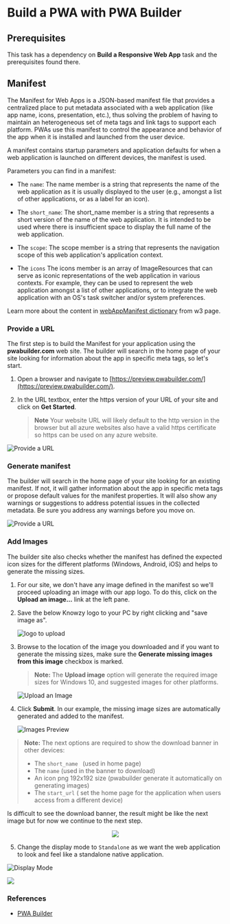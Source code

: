 
# Build a PWA with PWA Builder

## Prerequisites

This task has a dependency on **Build a Responsive Web App** task and the prerequisites found there.

## Manifest

The Manifest for Web Apps is a JSON-based manifest file that provides a centralized place to put metadata associated with a web application (like app name, icons, presentation, etc.), thus solving the problem of having to maintain an heterogeneous set of meta tags and link tags to support each platform. PWAs use this manifest to control the appearance and behavior of the app when it is installed and launched from the user device.

A manifest contains startup parameters and application defaults for when a web application is launched on different devices, the manifest is used.

Parameters you can find in a manifest:
+ The `name`:
The name member is a string that represents the name of the web application as it is usually displayed to the user (e.g., amongst a list of other applications, or as a label for an icon).

+ The `short_name`:
The short_name member is a string that represents a short version of the name of the web application. It is intended to be used where there is insufficient space to display the full name of the web application.

+ The `scope`:
The scope member is a string that represents the navigation scope of this web application's application context.

+ The `icons`
The icons member is an array of ImageResources that can serve as iconic representations of the web application in various contexts. For example, they can be used to represent the web application amongst a list of other applications, or to integrate the web application with an OS's task switcher and/or system preferences.

Learn more about the content in [ webAppManifest dictionary](https://www.w3.org/TR/appmanifest/#webappmanifest-dictionary) from w3 page.

### Provide a URL

The first step is to build the Manifest for your application using the **pwabuilder.com** web site. The builder will search in the home page of your site looking for information about the app in specific meta tags, so let's start.

1. Open a browser and navigate to [https://preview.pwabuilder.com/](https://preview.pwabuilder.com/).
2. In the URL textbox, enter the https version of your URL of your site and click on **Get Started**.

    > **Note** Your website URL will likely default to the http version in the browser but all azure websites also have a valid https certificate so https can be used on any azure website.

![Provide a URL](../media/Picture18.jpg)

### Generate manifest
The builder will search in the home page of your site looking for an existing manifest. If not, it will gather information about the app in specific meta tags or propose default values for the manifest properties. It will also show any warnings or suggestions to address potential issues in the collected metadata. Be sure you address any warnings before you move on.

![Provide a URL](../media/Picture19.jpg)

### Add Images

The builder site also checks whether the manifest has defined the expected icon sizes for the different platforms (Windows, Android, iOS) and helps to generate the missing sizes.


1. For our site, we don't have any image defined in the manifest so we'll proceed uploading an image with our app logo. To do this, click on the **Upload an image…** link at the left pane.

2. Save the below Knowzy logo to your PC by right clicking and "save image as".

    ![logo to upload](../media/Picture20.png)

3. Browse to the location of the image you downloaded and if you want to generate the missing sizes, make sure the **Generate missing images from this image** checkbox is marked.

    > **Note:** The **Upload image** option will generate the required image sizes for Windows 10, and suggested images for other platforms.

    ![Upload an Image](../media/Picture21.jpg)
    

4. Click **Submit**. In our example, the missing image sizes are automatically generated and added to the manifest.

    ![Images Preview](../media/Picture22.jpg)

  > **Note:** The next options are required to show the download banner in other devices:
  >+ The `short_name ` (used in home page)
  >+ The `name` (used in the banner to download)
  >+ An icon png 192x192 size (pwabuilder generate it automatically on generating images)
  >+ The `start_url` ( set the home page for the application when users access from a different device)

  Is difficult to see the download banner, the result might be like the next image but for now we continue to the next step.

<p align="center">
  <img src="../media/Picture22.jpeg">
</p>

5.  Change the display mode to `Standalone` as we want the web application to look and feel like a standalone native application.

![Display Mode](../media/Picture23.png)

![](../media/Picture24.jpg)

### References

- [PWA Builder](https://preview.pwabuilder.com/)
